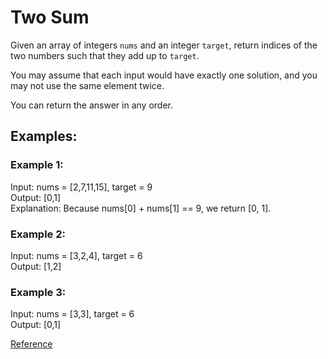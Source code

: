 # Two Sum

Given an array of integers `nums` and an integer `target`, return indices of the two numbers such that they add up to `target`.

You may assume that each input would have exactly one solution, and you may not use the same element twice.

You can return the answer in any order.

## Examples:

### Example 1:

Input: nums = [2,7,11,15], target = 9  
Output: [0,1]  
Explanation: Because nums[0] + nums[1] == 9, we return [0, 1].

### Example 2:

Input: nums = [3,2,4], target = 6  
Output: [1,2]

### Example 3:

Input: nums = [3,3], target = 6  
Output: [0,1]

[Reference](https://leetcode.com/problems/two-sum/)

